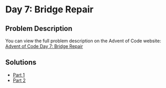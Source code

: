 # Day 7: Bridge Repair

## Problem Description

You can view the full problem description on the Advent of Code website: [Advent of Code Day 7: Bridge Repair](https://adventofcode.com/2024/day/7)

## Solutions

- [Part 1](./part1.js)
- [Part 2](./part2.js)

